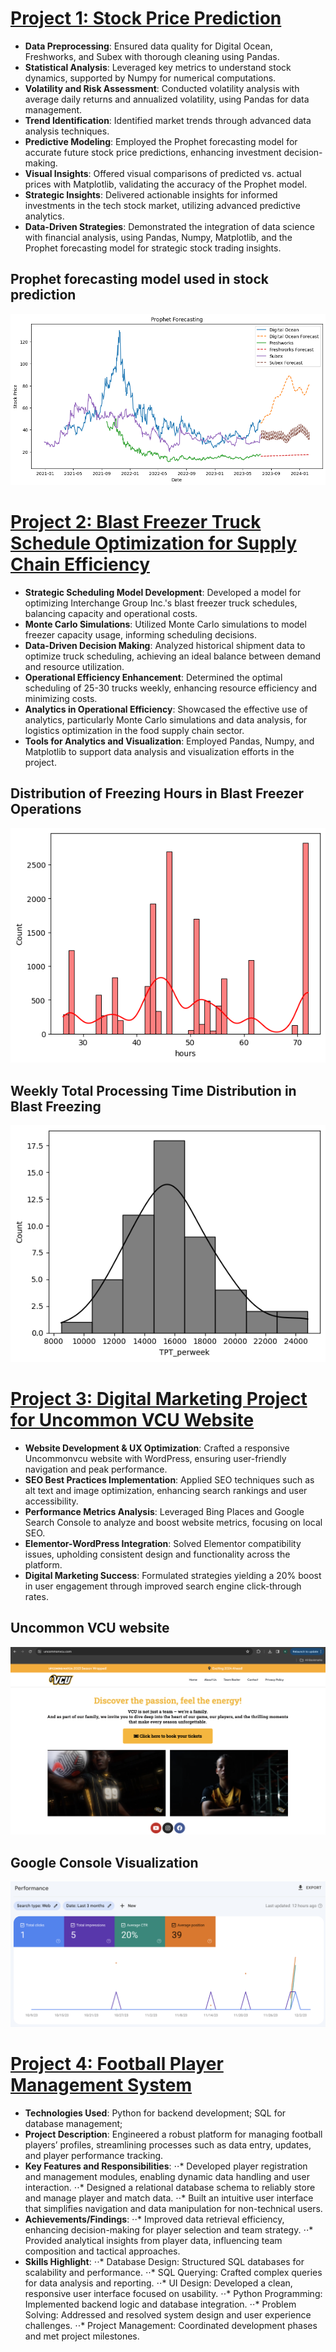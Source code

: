 # [Project 1: Stock Price Prediction](https://github.com/Pyken10/Stock-Prediction)  

* **Data Preprocessing**: Ensured data quality for Digital Ocean, Freshworks, and Subex with thorough cleaning using Pandas.
* **Statistical Analysis**: Leveraged key metrics to understand stock dynamics, supported by Numpy for numerical computations.
* **Volatility and Risk Assessment**: Conducted volatility analysis with average daily returns and annualized volatility, using Pandas for data management.
* **Trend Identification**: Identified market trends through advanced data analysis techniques.
* **Predictive Modeling**: Employed the Prophet forecasting model for accurate future stock price predictions, enhancing investment decision-making.
* **Visual Insights**: Offered visual comparisons of predicted vs. actual prices with Matplotlib, validating the accuracy of the Prophet model.
* **Strategic Insights**: Delivered actionable insights for informed investments in the tech stock market, utilizing advanced predictive analytics.
* **Data-Driven Strategies**: Demonstrated the integration of data science with financial analysis, using Pandas, Numpy, Matplotlib, and the Prophet forecasting model for strategic stock trading insights.

## Prophet forecasting model used in stock prediction
![](forecast.png)

# [Project 2: Blast Freezer Truck Schedule Optimization for Supply Chain Efficiency](https://github.com/Pyken10/Blast-Freezer-Truck-Schedule-Optimization-for-Supply-Chain-Efficiency)

* **Strategic Scheduling Model Development**: Developed a model for optimizing Interchange Group Inc.'s blast freezer truck schedules, balancing capacity and operational costs.
* **Monte Carlo Simulations**: Utilized Monte Carlo simulations to model freezer capacity usage, informing scheduling decisions.
* **Data-Driven Decision Making**: Analyzed historical shipment data to optimize truck scheduling, achieving an ideal balance between demand and resource utilization.
* **Operational Efficiency Enhancement**: Determined the optimal scheduling of 25-30 trucks weekly, enhancing resource efficiency and minimizing costs.
* **Analytics in Operational Efficiency**: Showcased the effective use of analytics, particularly Monte Carlo simulations and data analysis, for logistics optimization in the food supply chain sector.
* **Tools for Analytics and Visualization**: Employed Pandas, Numpy, and Matplotlib to support data analysis and visualization efforts in the project.

## Distribution of Freezing Hours in Blast Freezer Operations
![](Freezing_hours.png) 

## Weekly Total Processing Time Distribution in Blast Freezing
![](Tot_processing_time.png)

# [Project 3: Digital Marketing Project for Uncommon VCU Website](https://github.com/Pyken10/Digital-Marketing-Project-for-Uncommonvcu)

* **Website Development & UX Optimization**: Crafted a responsive Uncommonvcu website with WordPress, ensuring user-friendly navigation and peak performance.
* **SEO Best Practices Implementation**: Applied SEO techniques such as alt text and image optimization, enhancing search rankings and user accessibility.
* **Performance Metrics Analysis**: Leveraged Bing Places and Google Search Console to analyze and boost website metrics, focusing on local SEO.
* **Elementor-WordPress Integration**: Solved Elementor compatibility issues, upholding consistent design and functionality across the platform.
* **Digital Marketing Success**: Formulated strategies yielding a 20% boost in user engagement through improved search engine click-through rates.

## Uncommon VCU website
![](Uncommonvcu_Website.png)

## Google Console Visualization
![](Google_console.png)

# [Project 4: Football Player Management System](https://github.com/Pyken10/Football-Player-Management-System/tree/main) 

* **Technologies Used**: Python for backend development; SQL for database management; 
* **Project Description**: Engineered a robust platform for managing football players’ profiles, streamlining processes such as data entry, updates, and player performance tracking.
* **Key Features and Responsibilities**:
⋅⋅* Developed player registration and management modules, enabling dynamic data handling and user interaction.
⋅⋅* Designed a relational database schema to reliably store and manage player and match data.
⋅⋅* Built an intuitive user interface that simplifies navigation and data manipulation for non-technical users.
* **Achievements/Findings**:
⋅⋅* Improved data retrieval efficiency, enhancing decision-making for player selection and team strategy.
⋅⋅* Provided analytical insights from player data, influencing team composition and tactical approaches.
* **Skills Highlight**:
⋅⋅* Database Design: Structured SQL databases for scalability and performance.
⋅⋅* SQL Querying: Crafted complex queries for data analysis and reporting.
⋅⋅* UI Design: Developed a clean, responsive user interface focused on usability.
⋅⋅* Python Programming: Implemented backend logic and database integration.
⋅⋅* Problem Solving: Addressed and resolved system design and user experience challenges.
⋅⋅* Project Management: Coordinated development phases and met project milestones.

